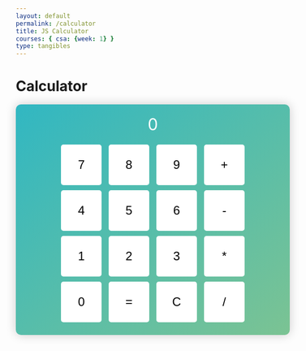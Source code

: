 ```yaml
---
layout: default
permalink: /calculator
title: JS Calculator
courses: { csa: {week: 1} }
type: tangibles
---
```

<html>
<style>
    #calculator {
            width: 500px;
            margin: 0 auto;
            padding: 20px;
            border-radius: 10px;
            background: linear-gradient(to bottom right, #31B7C2, #7BC393);
            box-shadow: 0 0 20px rgba(0, 0, 0, 0.2);
            text-align: center;
        }
        #display {
            font-size: 32px;
            margin-bottom: 15px;
            color: white;
        }
        button {
            width: 80px;
            height: 80px;
            font-size: 24px;
            margin: 5px;
            border: none;
            border-radius: 5px;
            background: white;
            color: black;
            cursor: pointer;
            transition: transform 0.2s, background-color 0.2s;
        }
        button:hover {
            background: linear-gradient(to bottom right, #2c3e50, #34495e);
            transform: scale(1.1);
        }
</style>
<h1>Calculator</h1>
<div id="calculator">
    <div id="display">0</div>
    <button onclick="appendToDisplay('7')">7</button>
    <button onclick="appendToDisplay('8')">8</button>
    <button onclick="appendToDisplay('9')">9</button>
    <button onclick="appendToDisplay('+')">+</button><br>
    <button onclick="appendToDisplay('4')">4</button>
    <button onclick="appendToDisplay('5')">5</button>
    <button onclick="appendToDisplay('6')">6</button>
    <button onclick="appendToDisplay('-')">-</button><br>
    <button onclick="appendToDisplay('1')">1</button>
    <button onclick="appendToDisplay('2')">2</button>
    <button onclick="appendToDisplay('3')">3</button>
    <button onclick="appendToDisplay('*')">*</button><br>
    <button onclick="appendToDisplay('0')">0</button>
    <button onclick="calculate()">=</button>
    <button onclick="clearDisplay()">C</button>
    <button onclick="appendToDisplay('/')">/</button>
</div>

<script>
    let displayValue = '0';

    function updateDisplay() {
        document.getElementById('display').textContent = displayValue;
    }

    function appendToDisplay(value) {
        if (displayValue === '0') {
            displayValue = value;
        } else {
            displayValue += value;
        }
        updateDisplay();
    }

    function calculate() {
        try {
            displayValue = eval(displayValue).toString();
        } catch (error) {
            displayValue = 'Error';
        }
        updateDisplay();
    }

    function clearDisplay() {
        displayValue = '0';
        updateDisplay();
    }
</script>
</html>